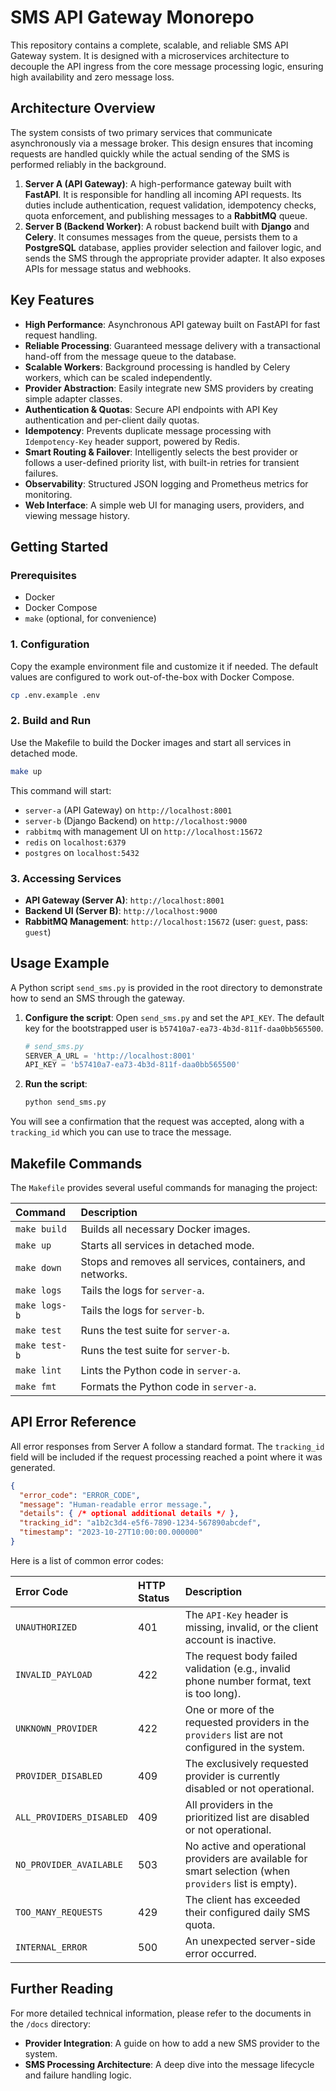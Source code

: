 # SMS API Gateway Monorepo

This repository contains a complete, scalable, and reliable SMS API Gateway system. It is designed with a microservices architecture to decouple the API ingress from the core message processing logic, ensuring high availability and zero message loss.

## Architecture Overview

The system consists of two primary services that communicate asynchronously via a message broker. This design ensures that incoming requests are handled quickly while the actual sending of the SMS is performed reliably in the background.

1.  **Server A (API Gateway)**: A high-performance gateway built with **FastAPI**. It is responsible for handling all incoming API requests. Its duties include authentication, request validation, idempotency checks, quota enforcement, and publishing messages to a **RabbitMQ** queue.
2.  **Server B (Backend Worker)**: A robust backend built with **Django** and **Celery**. It consumes messages from the queue, persists them to a **PostgreSQL** database, applies provider selection and failover logic, and sends the SMS through the appropriate provider adapter. It also exposes APIs for message status and webhooks.


## Key Features

*   **High Performance**: Asynchronous API gateway built on FastAPI for fast request handling.
*   **Reliable Processing**: Guaranteed message delivery with a transactional hand-off from the message queue to the database.
*   **Scalable Workers**: Background processing is handled by Celery workers, which can be scaled independently.
*   **Provider Abstraction**: Easily integrate new SMS providers by creating simple adapter classes.
*   **Authentication & Quotas**: Secure API endpoints with API Key authentication and per-client daily quotas.
*   **Idempotency**: Prevents duplicate message processing with `Idempotency-Key` header support, powered by Redis.
*   **Smart Routing & Failover**: Intelligently selects the best provider or follows a user-defined priority list, with built-in retries for transient failures.
*   **Observability**: Structured JSON logging and Prometheus metrics for monitoring.
*   **Web Interface**: A simple web UI for managing users, providers, and viewing message history.

## Getting Started

### Prerequisites

*   Docker
*   Docker Compose
*   `make` (optional, for convenience)

### 1. Configuration

Copy the example environment file and customize it if needed. The default values are configured to work out-of-the-box with Docker Compose.

```bash
cp .env.example .env
```

### 2. Build and Run

Use the Makefile to build the Docker images and start all services in detached mode.

```bash
make up
```

This command will start:
*   `server-a` (API Gateway) on `http://localhost:8001`
*   `server-b` (Django Backend) on `http://localhost:9000`
*   `rabbitmq` with management UI on `http://localhost:15672`
*   `redis` on `localhost:6379`
*   `postgres` on `localhost:5432`

### 3. Accessing Services

*   **API Gateway (Server A)**: `http://localhost:8001`
*   **Backend UI (Server B)**: `http://localhost:9000`
*   **RabbitMQ Management**: `http://localhost:15672` (user: `guest`, pass: `guest`)

## Usage Example

A Python script `send_sms.py` is provided in the root directory to demonstrate how to send an SMS through the gateway.

1.  **Configure the script**: Open `send_sms.py` and set the `API_KEY`. The default key for the bootstrapped user is `b57410a7-ea73-4b3d-811f-daa0bb565500`.

    ```python
    # send_sms.py
    SERVER_A_URL = 'http://localhost:8001'
    API_KEY = 'b57410a7-ea73-4b3d-811f-daa0bb565500'
    ```

2.  **Run the script**:

    ```bash
    python send_sms.py
    ```

You will see a confirmation that the request was accepted, along with a `tracking_id` which you can use to trace the message.

## Makefile Commands

The `Makefile` provides several useful commands for managing the project:

| Command      | Description                                                    |
| :----------- | :------------------------------------------------------------- |
| `make build` | Builds all necessary Docker images.                            |
| `make up`    | Starts all services in detached mode.                          |
| `make down`  | Stops and removes all services, containers, and networks.      |
| `make logs`  | Tails the logs for `server-a`.                                 |
| `make logs-b`| Tails the logs for `server-b`.                                 |
| `make test`  | Runs the test suite for `server-a`.                            |
| `make test-b`| Runs the test suite for `server-b`.                            |
| `make lint`  | Lints the Python code in `server-a`.                           |
| `make fmt`   | Formats the Python code in `server-a`.                         |

## API Error Reference

All error responses from Server A follow a standard format. The `tracking_id` field will be included if the request processing reached a point where it was generated.

```json
{
  "error_code": "ERROR_CODE",
  "message": "Human-readable error message.",
  "details": { /* optional additional details */ },
  "tracking_id": "a1b2c3d4-e5f6-7890-1234-567890abcdef",
  "timestamp": "2023-10-27T10:00:00.000000"
}
```

Here is a list of common error codes:

| Error Code               | HTTP Status | Description                                                                                             |
| :----------------------- | :---------- | :------------------------------------------------------------------------------------------------------ |
| `UNAUTHORIZED`           | 401         | The `API-Key` header is missing, invalid, or the client account is inactive.                            |
| `INVALID_PAYLOAD`        | 422         | The request body failed validation (e.g., invalid phone number format, text is too long).               |
| `UNKNOWN_PROVIDER`       | 422         | One or more of the requested providers in the `providers` list are not configured in the system.        |
| `PROVIDER_DISABLED`      | 409         | The exclusively requested provider is currently disabled or not operational.                            |
| `ALL_PROVIDERS_DISABLED` | 409         | All providers in the prioritized list are disabled or not operational.                                  |
| `NO_PROVIDER_AVAILABLE`  | 503         | No active and operational providers are available for smart selection (when `providers` list is empty). |
| `TOO_MANY_REQUESTS`      | 429         | The client has exceeded their configured daily SMS quota.                                               |
| `INTERNAL_ERROR`         | 500         | An unexpected server-side error occurred.                                                               |

## Further Reading

For more detailed technical information, please refer to the documents in the `/docs` directory:
*   **Provider Integration**: A guide on how to add a new SMS provider to the system.
*   **SMS Processing Architecture**: A deep dive into the message lifecycle and failure handling logic.